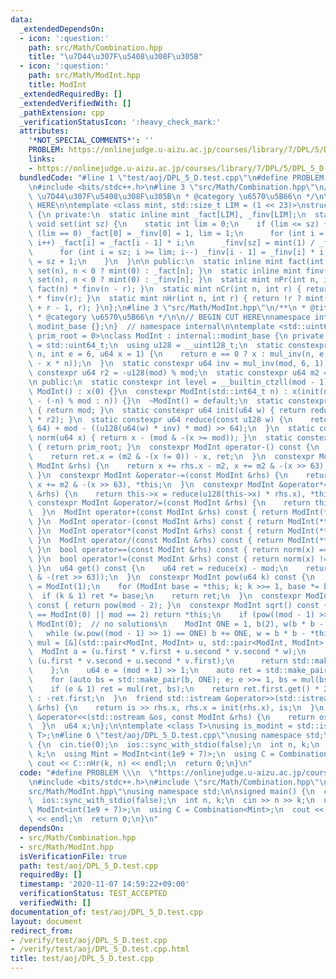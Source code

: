 ```yaml
---
data:
  _extendedDependsOn:
  - icon: ':question:'
    path: src/Math/Combination.hpp
    title: "\u7D44\u307F\u5408\u308F\u305B"
  - icon: ':question:'
    path: src/Math/ModInt.hpp
    title: ModInt
  _extendedRequiredBy: []
  _extendedVerifiedWith: []
  _pathExtension: cpp
  _verificationStatusIcon: ':heavy_check_mark:'
  attributes:
    '*NOT_SPECIAL_COMMENTS*': ''
    PROBLEM: https://onlinejudge.u-aizu.ac.jp/courses/library/7/DPL/5/DPL_5_D
    links:
    - https://onlinejudge.u-aizu.ac.jp/courses/library/7/DPL/5/DPL_5_D
  bundledCode: "#line 1 \"test/aoj/DPL_5_D.test.cpp\"\n#define PROBLEM \\\n  \"https://onlinejudge.u-aizu.ac.jp/courses/library/7/DPL/5/DPL_5_D\"\
    \n#include <bits/stdc++.h>\n#line 3 \"src/Math/Combination.hpp\"\n/**\n * @title\
    \ \u7D44\u307F\u5408\u308F\u305B\n * @category \u6570\u5B66\n */\n\n// BEGIN CUT\
    \ HERE\n\ntemplate <class mint, std::size_t LIM = (1 << 23)>\nstruct Combination\
    \ {\n private:\n  static inline mint _fact[LIM], _finv[LIM];\n  static inline\
    \ void set(int sz) {\n    static int lim = 0;\n    if (lim <= sz) {\n      if\
    \ (lim == 0) _fact[0] = _finv[0] = 1, lim = 1;\n      for (int i = lim; i <= sz;\
    \ i++) _fact[i] = _fact[i - 1] * i;\n      _finv[sz] = mint(1) / _fact[sz];\n\
    \      for (int i = sz; i >= lim; i--) _finv[i - 1] = _finv[i] * i;\n      lim\
    \ = sz + 1;\n    }\n  }\n\n public:\n  static inline mint fact(int n) { return\
    \ set(n), n < 0 ? mint(0) : _fact[n]; }\n  static inline mint finv(int n) { return\
    \ set(n), n < 0 ? mint(0) : _finv[n]; }\n  static mint nPr(int n, int r) { return\
    \ fact(n) * finv(n - r); }\n  static mint nCr(int n, int r) { return nPr(n, r)\
    \ * finv(r); }\n  static mint nHr(int n, int r) { return !r ? mint(1) : nCr(n\
    \ + r - 1, r); }\n};\n#line 3 \"src/Math/ModInt.hpp\"\n/**\n * @title ModInt\n\
    \ * @category \u6570\u5B66\n */\n\n// BEGIN CUT HERE\nnamespace internal {\nstruct\
    \ modint_base {};\n}  // namespace internal\n\ntemplate <std::uint64_t mod, std::uint64_t\
    \ prim_root = 0>\nclass ModInt : internal::modint_base {\n private:\n  using u64\
    \ = std::uint64_t;\n  using u128 = __uint128_t;\n  static constexpr u64 mul_inv(u64\
    \ n, int e = 6, u64 x = 1) {\n    return e == 0 ? x : mul_inv(n, e - 1, x * (2\
    \ - x * n));\n  }\n  static constexpr u64 inv = mul_inv(mod, 6, 1);\n  static\
    \ constexpr u64 r2 = -u128(mod) % mod;\n  static constexpr u64 m2 = mod << 1;\n\
    \n public:\n  static constexpr int level = __builtin_ctzll(mod - 1);\n  constexpr\
    \ ModInt() : x(0) {}\n  constexpr ModInt(std::int64_t n) : x(init(n < 0 ? mod\
    \ - (-n) % mod : n)) {}\n  ~ModInt() = default;\n  static constexpr u64 modulo()\
    \ { return mod; }\n  static constexpr u64 init(u64 w) { return reduce(u128(w)\
    \ * r2); }\n  static constexpr u64 reduce(const u128 w) {\n    return u64(w >>\
    \ 64) + mod - ((u128(u64(w) * inv) * mod) >> 64);\n  }\n  static constexpr u64\
    \ norm(u64 x) { return x - (mod & -(x >= mod)); }\n  static constexpr u64 pr_rt()\
    \ { return prim_root; }\n  constexpr ModInt operator-() const {\n    ModInt ret;\n\
    \    return ret.x = (m2 & -(x != 0)) - x, ret;\n  }\n  constexpr ModInt &operator+=(const\
    \ ModInt &rhs) {\n    return x += rhs.x - m2, x += m2 & -(x >> 63), *this;\n \
    \ }\n  constexpr ModInt &operator-=(const ModInt &rhs) {\n    return x -= rhs.x,\
    \ x += m2 & -(x >> 63), *this;\n  }\n  constexpr ModInt &operator*=(const ModInt\
    \ &rhs) {\n    return this->x = reduce(u128(this->x) * rhs.x), *this;\n  }\n \
    \ constexpr ModInt &operator/=(const ModInt &rhs) {\n    return this->operator*=(rhs.inverse());\n\
    \  }\n  ModInt operator+(const ModInt &rhs) const { return ModInt(*this) += rhs;\
    \ }\n  ModInt operator-(const ModInt &rhs) const { return ModInt(*this) -= rhs;\
    \ }\n  ModInt operator*(const ModInt &rhs) const { return ModInt(*this) *= rhs;\
    \ }\n  ModInt operator/(const ModInt &rhs) const { return ModInt(*this) /= rhs;\
    \ }\n  bool operator==(const ModInt &rhs) const { return norm(x) == norm(rhs.x);\
    \ }\n  bool operator!=(const ModInt &rhs) const { return norm(x) != norm(rhs.x);\
    \ }\n  u64 get() const {\n    u64 ret = reduce(x) - mod;\n    return ret + (mod\
    \ & -(ret >> 63));\n  }\n  constexpr ModInt pow(u64 k) const {\n    ModInt ret\
    \ = ModInt(1);\n    for (ModInt base = *this; k; k >>= 1, base *= base)\n    \
    \  if (k & 1) ret *= base;\n    return ret;\n  }\n  constexpr ModInt inverse()\
    \ const { return pow(mod - 2); }\n  constexpr ModInt sqrt() const {\n    if (*this\
    \ == ModInt(0) || mod == 2) return *this;\n    if (pow((mod - 1) >> 1) != 1) return\
    \ ModInt(0);  // no solutions\n    ModInt ONE = 1, b(2), w(b * b - *this);\n \
    \   while (w.pow((mod - 1) >> 1) == ONE) b += ONE, w = b * b - *this;\n    auto\
    \ mul = [&](std::pair<ModInt, ModInt> u, std::pair<ModInt, ModInt> v) {\n    \
    \  ModInt a = (u.first * v.first + u.second * v.second * w);\n      ModInt b =\
    \ (u.first * v.second + u.second * v.first);\n      return std::make_pair(a, b);\n\
    \    };\n    u64 e = (mod + 1) >> 1;\n    auto ret = std::make_pair(ONE, ModInt(0));\n\
    \    for (auto bs = std::make_pair(b, ONE); e; e >>= 1, bs = mul(bs, bs))\n  \
    \    if (e & 1) ret = mul(ret, bs);\n    return ret.first.get() * 2 < mod ? ret.first\
    \ : -ret.first;\n  }\n  friend std::istream &operator>>(std::istream &is, ModInt\
    \ &rhs) {\n    return is >> rhs.x, rhs.x = init(rhs.x), is;\n  }\n  friend std::ostream\
    \ &operator<<(std::ostream &os, const ModInt &rhs) {\n    return os << rhs.get();\n\
    \  }\n  u64 x;\n};\n\ntemplate <class T>\nusing is_modint = std::is_base_of<internal::modint_base,\
    \ T>;\n#line 6 \"test/aoj/DPL_5_D.test.cpp\"\nusing namespace std;\n\nsigned main()\
    \ {\n  cin.tie(0);\n  ios::sync_with_stdio(false);\n  int n, k;\n  cin >> n >>\
    \ k;\n  using Mint = ModInt<int(1e9 + 7)>;\n  using C = Combination<Mint>;\n \
    \ cout << C::nHr(k, n) << endl;\n  return 0;\n}\n"
  code: "#define PROBLEM \\\n  \"https://onlinejudge.u-aizu.ac.jp/courses/library/7/DPL/5/DPL_5_D\"\
    \n#include <bits/stdc++.h>\n#include \"src/Math/Combination.hpp\"\n#include \"\
    src/Math/ModInt.hpp\"\nusing namespace std;\n\nsigned main() {\n  cin.tie(0);\n\
    \  ios::sync_with_stdio(false);\n  int n, k;\n  cin >> n >> k;\n  using Mint =\
    \ ModInt<int(1e9 + 7)>;\n  using C = Combination<Mint>;\n  cout << C::nHr(k, n)\
    \ << endl;\n  return 0;\n}\n"
  dependsOn:
  - src/Math/Combination.hpp
  - src/Math/ModInt.hpp
  isVerificationFile: true
  path: test/aoj/DPL_5_D.test.cpp
  requiredBy: []
  timestamp: '2020-11-07 14:59:22+09:00'
  verificationStatus: TEST_ACCEPTED
  verifiedWith: []
documentation_of: test/aoj/DPL_5_D.test.cpp
layout: document
redirect_from:
- /verify/test/aoj/DPL_5_D.test.cpp
- /verify/test/aoj/DPL_5_D.test.cpp.html
title: test/aoj/DPL_5_D.test.cpp
---
```

